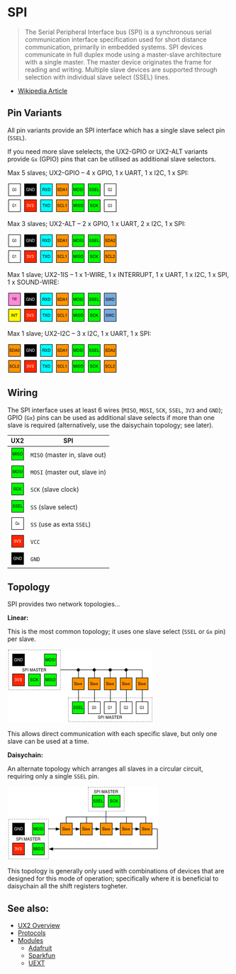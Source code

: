 #  SPI

> The Serial Peripheral Interface bus (SPI) is a synchronous serial communication interface specification used for short distance communication, primarily in embedded systems. SPI devices communicate in full duplex mode using a master-slave architecture with a single master. The master device originates the frame for reading and writing. Multiple slave devices are supported through selection with individual slave select (SSEL) lines.

* [Wikipedia Article](https://www.wikiwand.com/en/Serial_Peripheral_Interface_Bus)

## Pin Variants

All pin variants provide an SPI interface which has a single slave select pin (`SSEL`).

If you need more slave selelects, the UX2-GPIO or UX2-ALT variants provide `Gx` (GPIO) pins that can be utilised as additional slave selectors.

Max 5 slaves; UX2-GPIO – 4 x GPIO, 1 x UART, 1 x I2C, 1 x SPI:

![UX2-GPIO](../../img/ux2-gpio.png)

Max 3 slaves; UX2-ALT – 2 x GPIO, 1 x UART, 2 x I2C, 1 x SPI:

![UX2-ALT](../../img/ux2-alt.png)

Max 1 slave; UX2-1IS – 1 x 1-WIRE, 1 x INTERRUPT, 1 x UART, 1 x I2C, 1 x SPI, 1 x SOUND-WIRE:

![UX2-1IS](../../img/ux2-1is.png)

Max 1 slave; UX2-I2C – 3 x I2C, 1 x UART, 1 x SPI:

![UX2-I2C](../../img/ux2-i2c.png)

## Wiring

The SPI interface uses at least 6 wires (`MISO`, `MOSI`, `SCK`, `SSEL`, `3V3` and `GND`); GPIO (`Gx`) pins can be used as additional slave selects if more than one slave is required (alternatively, use the daisychain topology; see later).

| UX2                         | SPI                           |
| --------------------------- | ----------------------------- |
| ![MISO](../../pin/miso.png) | `MISO` (master in, slave out) |
| ![MOSI](../../pin/mosi.png) | `MOSI` (master out, slave in) |
| ![SCK](../../pin/sck.png)   | `SCK` (slave clock)           |
| ![SSEL](../../pin/ssel.png) | `SS` (slave select)           |
| ![GPIO](../../pin/g.png)    | `SS` (use as exta `SSEL`)     |
| ![3V3](../../pin/3v3.png)   | `VCC`                         |
| ![GND](../../pin/gnd.png)   | `GND`                         |

## Topology

SPI provides two network topologies...

**Linear:**

This is the most common topology; it uses one slave select (`SSEL` or `Gx` pin) per slave.

![Linear topology](./spi-linear.png)

This allows direct communication with each specific slave, but only one slave can be used at a time.

**Daisychain:**

An alternate topology which arranges all slaves in a circular circuit, requiring only a single `SSEL` pin.

![Daisychain topology](./spi-daisychain.png)

This topology is generally only used with combinations of devices that are designed for this mode of operation; specifically where it is beneficial to daisychain all the shift registers togheter.

## See also:

* [UX2 Overview](../../README.md)
* [Protocols](../README.md)
* [Modules](../../modules/README.md)
    * [Adafruit](../../modules/adafruit/README.md)
    * [Sparkfun](../../modules/sparkfun/README.md)
    * [UEXT](../../modules/uext/README.md)
